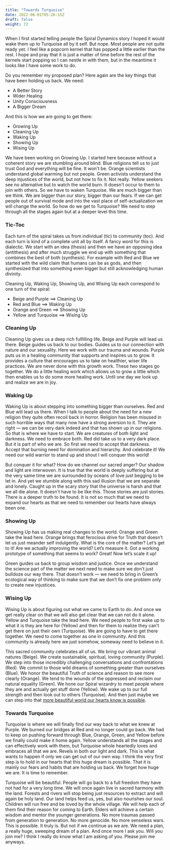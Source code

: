 ```yaml
---
title: "Towards Turquoise"
date: 2022-06-01T05:26:15Z
draft: false
weight: 72
---
```

When I first started telling people the Spiral Dynamics story I hoped it would wake them up to Turquoise all by it self. But nope. Most people are not quite ready yet. I feel like a popcorn kernel that has popped a little earlier than the rest. I hope and pray that it is just a matter of time before the rest of the kernels start popping so I can nestle in with them, but in the meantime it looks like I have some work to do.

Do you remember my proposed plan? Here again are the key things that have been holding us back. We need:

* A Better Story
* Wider Healing
* Unity Consciousness
* A Bigger Dream

And this is how we are going to get there:

* Growing Up
* Cleaning Up
* Waking Up
* Showing Up
* Wising Up

We have been working on Growing Up. I started here because without a coherent story we are stumbling around blind. Blue religions tell us to just trust God and everything will be fine. It won't be. Orange scientists understand global warming but not people. Green activists understand the deep injustices of the world, but not how to fix it. Not really. Yellow seekers see no alternative but to watch the world burn. It doesn't occur to them to join with others. So we have to waken Turquoise. We are much bigger than we think. We are bigger than our story, bigger than our fears. If we can get people out of survival mode and into the vast place of self-actualization we will change the world. So how do we get to Turquoise? We need to step through all the stages again but at a deeper level this time. 

### Tic-Toc
Each turn of the spiral takes us from individual (tic) to community (toc). And each turn is kind of a complete unit all by itself. A fancy word for this is dialectic. We start with an idea (thesis) and then we have an opposing idea (antithesis) and after much struggle we end up with something that combines the best of both (synthesis). For example with Red and Blue we started with the wild claim that humans can be as gods, and then synthesized that into something even bigger but still acknowledging human divinity.  

Cleaning Up, Waking Up, Showing Up, and Wising Up each correspond to one turn of the spiral:

* Beige and Purple ==\> Cleaning Up
* Red and Blue ==\> Waking Up
* Orange and Green ==\> Showing Up
* Yellow and Turquoise ==\> Wising Up

### Cleaning Up
Cleaning Up gives us a deep rich fulfilling life. Beige and Purple will lead us there. Beige guides us back to our bodies. Guides us to our connection with nature and our sexuality. Here we work with our trauma and wounds.  Purple puts us in a healing community that supports and inspires us to grow. It provides a culture that encourages us to take on healthier, wiser life practices. We are never done with this growth work. These two stages go together. We do a little healing work which allows us to grow a little which then enables us to do some more healing work. Until one day we look up and realize we are in joy.

### Waking Up
Waking Up is about stepping into something bigger than ourselves. Red and Blue will lead us there. When I talk to people about the need for a new religion they quite often recoil back in horror. Religion has been misused in such horrible ways that many now have a strong aversion to it. They are right — we can be very dark indeed and that has shown up in our religions. So that is where we have to start. We are creatures of both light and darkness. We need to embrace both. Red did take us to a very dark place. But it is part of who we are. So first we need to accept that darkness. Accept that burning need for domination and hierarchy.  And celebrate it! We need our wild warrior to stand up and shout I will conquer this world! 

But conquer it for what? How do we channel our sacred anger? Our shadow and light are interwoven. It is true that the world is deeply suffering but at the very same time we are surrounded by oceans of love just begging to be let in. And yet we stumble along with this sad illusion that we are separate and lonely. Caught up in the scary story that the universe is harsh and that we all die alone. It doesn't have to be like this. Those stories are just stories. There is a deeper truth to be found. It is not so much that we need to expand our hearts as that we need to remember our hearts have always been one. 

### Showing Up
Showing Up has us making real changes to the world. Orange and Green take the lead here. Orange brings that ferocious drive for Truth that doesn’t let us just meander self indulgently. What is the core of the matter? Let’s get to it! Are we actually improving the world? Let’s measure it. Got a working prototype of something that seems to work? Great! Now let’s scale it up!

Green guides us back to group wisdom and justice. Once we understand the science part of the matter we next need to make sure we don’t just bulldoze our way there. That doesn’t work — we need to bring in Green’s ecological way of thinking to make sure that we don’t fix one problem only to create new injustices. 

### Wising Up
Wising Up is about figuring out what we came to Earth to do. And once we get really clear on that we will also get clear that we can not do it alone. Yellow and Turquoise take the lead here. We need people to first wake up to what it is they are here for (Yellow) and then for them to realize they can't get there on just their own (Turquoise). We are going to have to get there together. We need to come together as one in community. And this community is already here we just somehow, someway need to believe in it.

This sacred community celebrates all of us. We bring our vibrant animal natures (Beige). We create sustainable, spiritual, loving community (Purple). We step into those incredibly challenging conversations and confrontations (Red). We commit to those wild dreams of something greater than ourselves (Blue). We honor the beautiful Truth of science and reason to see more clearly (Orange). We tend to the wounds of the oppressed and reclaim our natural equality (Green). We hone our Spiral wizardry to meet people where they are and actually get stuff done (Yellow). We wake up to our full strength and then look out to others (Turquoise). And then just maybe we can step into that [more beautiful world our hearts know is possible][1].

### Towards Turquoise
Turquoise is where we will finally find our way back to what we knew at Purple. We burned our bridges at Red and no longer could go back. We had to keep on pushing forward through Blue, Orange, Green, and Yellow before we finally could make it home again. Yellow understands all the stages and can effectively work with them, but Turquoise whole heartedly loves and embraces all that we are. Revels in both our light and dark. This is what wants to happen if only we can get out of our own way. I think the very first step is to hold in our hearts that this huge dream is possible. That it is mainly our fears and habits that are holding us back. We forget how huge we are. It is time to remember.

Turquoise will be beautiful. People will go back to a full freedom they have not had for a very long time. We will once again live in sacred harmony with the land. Forests and rivers will stop being just resources to extract and will again be holy land. Our land helps feed us, yes, but also nourishes our soul. Children will run free and be loved by the whole village. We will help each of them find their reason for coming to Earth. Elders will achieve a certain wisdom and mentor the younger generations. No more traumas passed from generation to generation. No more genocide. No more senseless wars. This is possible. It truly is. But not if we continue as we are. We need a plan, a really huge, sweeping dream of a plan. And once more I ask you. Will you join me? I think I really do know what I am asking of you. Please join me anyways.


[1]:	https://charleseisenstein.org/books/the-more-beautiful-world-our-hearts-know-is-possible/